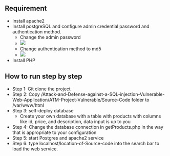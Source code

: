 ## Requirement
- Install apache2
- Install postgreSQL and configure admin credential password and authentication method.
    - Change the admin password
    - ![](https://i.imgur.com/n8VF3t3.png)
    - Change authentication method to md5
    - ![](https://i.imgur.com/cexfg2q.png)
- Install PHP

## How to run step by step
- Step 1: Git clone the project
- Step 2: Copy /Attack-and-Defense-against-a-SQL-injection-Vulnerable-Web-Application/ATM-Project-Vulnerable/Source-Code folder to /var/www/html
- Step 3: self-deploy database
    - Create your own database with a table with products with columns like id, price, and description, data input is up to you
- Step 4: Change the database connection in getProducts.php in the way that is appropriate to your configuration
- Step 5: start Postgres and apache2 service
- Step 6: type localhost/location-of-Source-code into the search bar to load the web service.
 